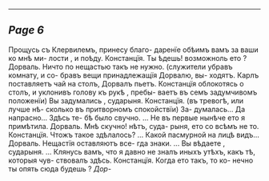 

---
*Page 6*
---

Прощусь съ Клервилемъ, принесу благо- даренїе обѣимъ вамъ за ваши ко мнѣ ми- лости , и поѣду.
Констанцїя. Ты ѣдешь! возможноль ето ? Дорваль. Ничто по нещастью такъ не нужно. (служители убравъ комнату, и со- бравъ вещи принадлежащїя Дорвалю, вы- ходятъ. Карлъ поставляетъ чай на столъ, Дорвалъ пьетъ. Констанцїя облокотясь о столъ, и уклонивъ голову къ рукѣ , пребы- ваетъ въ семъ задумчивомъ положенїи) Вы задумались , сударыня.
Констанцїя. (въ тревогѣ, или лучше нѣ- сколько въ притворномъ спокойствїи) За- думалась... Да напрасно... Здѣсь те- бѣ было свучно. ... Не въ первые нынѣче ето я примѣтила.
Дорваль. Мнѣ скучно! нѣтъ, суда- рыня, ето со всѣмъ не то.
Констанцїя. Чтожъ такое здѣлалось? ... Какой пасмурной на лицѣ видъ...
Дорваль. Нещастїя оставляютъ все- гда знаки. ... Вы вѣдаете , сударыня. ... Клянусь вамъ, что я давно не зналъ иныхъ утѣхъ, какъ тѣ, которыя чув- ствовалъ здѣсь.
Констанцїя. Когда ето такъ, то ко- нечно ты опять сюда будешь ?
*Дор-*